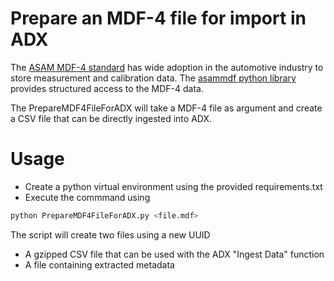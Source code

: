 # Prepare an MDF-4 file for import in ADX

The [ASAM MDF-4 standard](https://www.asam.net/standards/detail/mdf/wiki/) has wide adoption in the automotive industry to store measurement and calibration data. The [asammdf python library](https://pypi.org/project/asammdf/) provides structured access to the MDF-4 data.

The PrepareMDF4FileForADX will take a MDF-4 file as argument and create a CSV file that can be directly ingested into ADX.

# Usage
- Create a python virtual environment using the provided requirements.txt
- Execute the commmand using

``` bash
python PrepareMDF4FileForADX.py <file.mdf>
```

The script will create two files using a new UUID 
- A gzipped CSV file that can be used with the ADX "Ingest Data" function
- A file containing extracted metadata